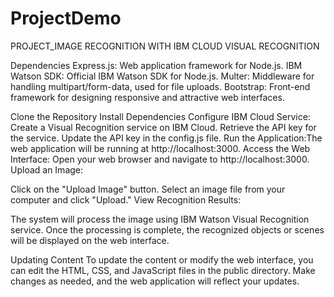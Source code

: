 # ProjectDemo
PROJECT_IMAGE RECOGNITION WITH IBM CLOUD VISUAL RECOGNITION

Dependencies Express.js: Web application framework for Node.js. IBM Watson SDK: Official IBM Watson SDK for Node.js. Multer: Middleware for handling multipart/form-data, used for file uploads. Bootstrap: Front-end framework for designing responsive and attractive web interfaces.

Clone the Repository
Install Dependencies
Configure IBM Cloud Service: Create a Visual Recognition service on IBM Cloud. Retrieve the API key for the service. Update the API key in the config.js file.
Run the Application:The web application will be running at http://localhost:3000. Access the Web Interface: Open your web browser and navigate to http://localhost:3000.
Upload an Image:

Click on the "Upload Image" button. Select an image file from your computer and click "Upload." View Recognition Results:

The system will process the image using IBM Watson Visual Recognition service. Once the processing is complete, the recognized objects or scenes will be displayed on the web interface.

Updating Content To update the content or modify the web interface, you can edit the HTML, CSS, and JavaScript files in the public directory. Make changes as needed, and the web application will reflect your updates.
